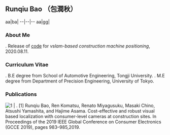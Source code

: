 ## Runqiu Bao （包潤秋）

aa|ba|
--|--|--
aa|gg|

### About Me

. Release of [code](https://github.com/RunqiuBao/kenki-positioning-vSLAM) for _vslam-based construction machine positioning_, 2020.08.11. 

### Curriculum Vitae

. B.E degree from School of Automotive Engineering, Tongji University.
. M.E degree from Department of Precision Engineering, University of Tokyo.

### Publications

![1](https://i.imgur.com/TSBMO6w.png) | . [1] Runqiu Bao, Ren Komatsu, Renato Miyagusuku, Masaki Chino, Atsushi Yamashita, and Hajime Asama. Cost-effective and robust visual based localization with consumer-level cameras at construction sites. In Proceedings of the 2019 IEEE Global Conference on Consumer Electronics (GCCE 2019), pages 983–985,2019. 

